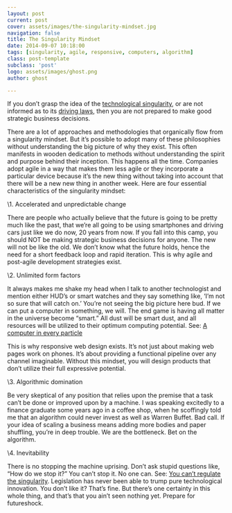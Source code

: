```yaml
---
layout: post
current: post
cover: assets/images/the-singularity-mindset.jpg
navigation: false
title: The Singularity Mindset
date: 2014-09-07 10:18:00
tags: [singularity, agile, responsive, computers, algorithm]
class: post-template
subclass: 'post'
logo: assets/images/ghost.png
author: ghost

---
```


If you don’t grasp the idea of the [technological singularity](https://href.li/?http://en.wikipedia.org/wiki/Technological_singularity), or are not informed as to its [driving laws](https://href.li/?http://www.techradar.com/us/news/world-of-tech/10-laws-of-tech-the-rules-that-define-our-world-1067906), then you are not prepared to make good strategic business decisions. 

There are a lot of approaches and methodologies that organically flow from a singularity mindset. But it’s possible to adopt many of these philosophies without understanding the big picture of why they exist. This often manifests in wooden dedication to methods without understanding the spirit and purpose behind their inception. This happens all the time. Companies adopt agile in a way that makes them less agile or they incorporate a particular device because it’s the new thing without taking into account that there will be a new new thing in another week. Here are four essential characteristics of the singularity mindset: 

\1. Accelerated and unpredictable change 

There are people who actually believe that the future is going to be pretty much like the past, that we’re all going to be using smartphones and driving cars just like we do now, 20 years from now. If you fall into this camp, you should NOT be making strategic business decisions for anyone. The new will not be like the old. We don’t know what the future holds, hence the need for a short feedback loop and rapid iteration. This is why agile and post-agile development strategies exist. 

\2. Unlimited form factors 

It always makes me shake my head when I talk to another technologist and mention either HUD’s or smart watches and they say something like, ‘I’m not so sure that will catch on.’ You’re not seeing the big picture here bud. If we can put a computer in something, we will. The end game is having all matter in the universe become “smart.” All dust will be smart dust, and all resources will be utilized to their optimum computing potential. See: [A computer in every particle](http://singularityhacker.com/post/54425244353/a-computer-in-every-particle) 

This is why responsive web design exists. It’s not just about making web pages work on phones. It’s about providing a functional pipeline over any channel imaginable. Without this mindset, you will design products that don’t utilize their full expressive potential. 

\3. Algorithmic domination 

Be very skeptical of any position that relies upon the premise that a task can’t be done or improved upon by a machine. I was speaking excitedly to a finance graduate some years ago in a coffee shop, when he scoffingly told me that an algorithm could never invest as well as Warren Buffet. Bad call. If your idea of scaling a business means adding more bodies and paper shuffling, you’re in deep trouble. We are the bottleneck. Bet on the algorithm. 

\4. Inevitability 

There is no stopping the machine uprising. Don’t ask stupid questions like, “How do we stop it?” You can’t stop it. No one can. See: [You can’t regulate the singularity](http://singularityhacker.com/post/51561907720/you-cant-regulate-the-singularity). Legislation has never been able to trump pure technological innovation. You don’t like it? That’s fine. But there’s one certainty in this whole thing, and that’s that you ain’t seen nothing yet. Prepare for futureshock.
